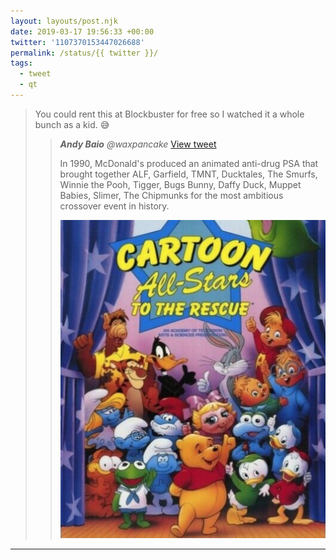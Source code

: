```yaml
---
layout: layouts/post.njk
date: 2019-03-17 19:56:33 +00:00
twitter: '1107370153447026688'
permalink: /status/{{ twitter }}/
tags: 
  - tweet
  - qt
---
```


> You could rent this at Blockbuster for free so I watched it a whole bunch as a kid. 😅 
> 
> > <cite>**Andy Baio** @waxpancake</cite> [View tweet](https://twitter.com/waxpancake/status/1107363056047128576)
> > 
> > In 1990, McDonald's produced an animated anti-drug PSA that brought together ALF, Garfield, TMNT, Ducktales, The Smurfs, Winnie the Pooh, Tigger, Bugs Bunny, Daffy Duck, Muppet Babies, Slimer, The Chipmunks for the most ambitious crossover event in history.
> > 
> > ![](/img/_qt/D11UAxkU8AAkKHK.jpg)

---
